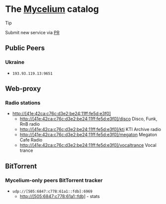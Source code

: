 # The [Mycelium](https://github.com/threefoldtech/mycelium) catalog

> [!TIP]
> Submit new service via [PR](https://github.com/YGGverse/mycelium-catalog/pulls)

## Public Peers

### Ukraine

* `193.93.119.13:9651`

## Web-proxy

### Radio stations

* [http://[41e:42ca:c76c:d3e2:be24:11ff:fe5d:e3f0]](http://[41e:42ca:c76c:d3e2:be24:11ff:fe5d:e3f0])
    * [http://[41e:42ca:c76c:d3e2:be24:11ff:fe5d:e3f0]/disco](http://[41e:42ca:c76c:d3e2:be24:11ff:fe5d:e3f0]/disco) Disco, Funk, RnB radio
    * [http://[41e:42ca:c76c:d3e2:be24:11ff:fe5d:e3f0]/kti](http://[41e:42ca:c76c:d3e2:be24:11ff:fe5d:e3f0]/kti) KTI Archive radio
    * [http://[41e:42ca:c76c:d3e2:be24:11ff:fe5d:e3f0]/megaton](http://[41e:42ca:c76c:d3e2:be24:11ff:fe5d:e3f0]/megaton) Megaton Cafe Radio
    * [http://[41e:42ca:c76c:d3e2:be24:11ff:fe5d:e3f0]/vocaltrance](http://[41e:42ca:c76c:d3e2:be24:11ff:fe5d:e3f0]/vocaltrance) Vocal trance

## BitTorrent

### Mycelium-only peers BitTorrent tracker

* `udp://[505:6847:c778:61a1::fdb]:6969`
  * [http://[505:6847:c778:61a1::fdb]](http://[505:6847:c778:61a1::fdb]) - stats